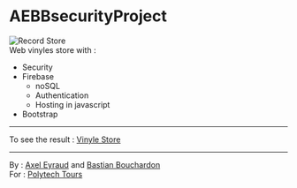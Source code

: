 # AEBBsecurityProject

![Record Store](img/bg01.jpg)<br>
Web vinyles store with : 
* Security
* Firebase 
    * noSQL
    * Authentication
    * Hosting in javascript
* Bootstrap

-----------------

To see the result : [Vinyle Store](https://ae-bb-securite.firebaseapp.com/)

-----------------

By : <u>Axel Eyraud</u> and [Bastian Bouchardon](https://www.linkedin.com/in/bastian-bouchardon-11a905100/)<br>
For : [Polytech Tours](https://polytech.univ-tours.fr/)
